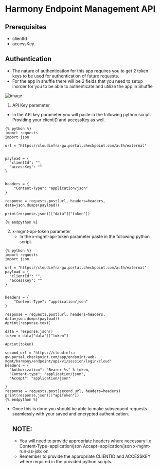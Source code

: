 # Harmony Endpoint Management API

## Prerequisites
 
-  clientId
-  accessKey
  
## Authentication

- The nature of authentication for this app requires you to get 2 token keys to be used for authentication of future requests.
- For the app in shuffle there will be 2 fields that you need to setup inorder for you to be able to authenticate and utilize the app in Shuffle

![image](https://github.com/user-attachments/assets/4e2ff047-f5d8-4a7e-853f-ed722b4b06dc)
1. API Key parameter
  - In the API key parameter you will paste in the following python script. Providing your clientID and accessKey as well.

```
{% python %}
import requests
import json

url = "https://cloudinfra-gw.portal.checkpoint.com/auth/external"


payload = {
  "clientId": "",
  "accessKey": ""
}


headers = {
    "Content-Type": "application/json"
}

response = requests.post(url, headers=headers, data=json.dumps(payload))

print(response.json()["data"]["token"])

{% endpython %}
```
2. x-mgmt-api-token parameter
   - In the x-mgmt-api-token parameter paste in the following python script.
  
```
{% python %}
import requests
import json

url = "https://cloudinfra-gw.portal.checkpoint.com/auth/external"
payload = {
  "clientId": "",
  "accessKey": ""
}


headers = {
    "Content-Type": "application/json"
}

response = requests.post(url, headers=headers, data=json.dumps(payload))
#print(response.text)

data = response.json()
token = data["data"]["token"]

#print(token)

second_url = "https://cloudinfra-gw.portal.checkpoint.com/app/endpoint-web-mgmt/harmony/endpoint/api/v1/session/login/cloud"
headers = {
  "Authorization": "Bearer %s" % token,
  "Content-type": "application/json",
  "Accept": "application/json"

}
response = requests.post(second_url, headers=headers)
print(response.json()["apiToken"])
{% endpython %}
```
- Once this is done you should be able to make subsequent requests seamlessly with your saved and encrypted authentication.

  ## NOTE:
  - You will need to provide appropriate headers where necessary i.e
    Content-Type=application/json
    Accept=application/json
    x-mgmt-run-as-job: on
  - Remember to provide the appropriate CLIENTID and ACCESSKEY where required in the provided python scripts.
